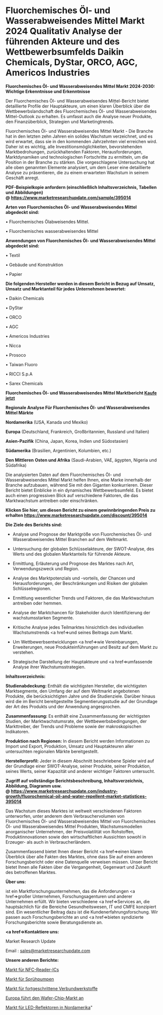 # Fluorchemisches Öl- und Wasserabweisendes Mittel Markt 2024 Qualitativ Analyse der führenden Akteure und des Wettbewerbsumfelds Daikin Chemicals, DyStar, ORCO, AGC, Americos Industries

<strong>Fluorchemisches Öl- und Wasserabweisendes Mittel Markt 2024-2030: Wichtige Erkenntnisse und Erkenntnisse</strong>

Der Fluorchemisches Öl- und Wasserabweisendes Mittel-Bericht bietet detaillierte Profile der Hauptakteure, um einen klaren Überblick über die Wettbewerbslandschaft des Fluorchemisches Öl- und Wasserabweisendes Mittel-Outlook zu erhalten. Es umfasst auch die Analyse neuer Produkte, den Finanzüberblick, Strategien und Marketingtrends.

Fluorchemisches Öl- und Wasserabweisendes Mittel Markt - Die Branche hat in den letzten zehn Jahren ein solides Wachstum verzeichnet, und es wird erwartet, dass sie in den kommenden Jahrzehnten viel erreichen wird. Daher ist es wichtig, alle Investitionsmöglichkeiten, bevorstehenden Marktbedrohungen, zurückhaltenden Faktoren, Herausforderungen, Marktdynamiken und technologischen Fortschritte zu ermitteln, um die Position in der Branche zu stärken. Die vorgeschlagene Untersuchung hat alle oben genannten Elemente analysiert, um dem Leser eine detaillierte Analyse zu präsentieren, die zu einem erwarteten Wachstum in seinem Geschäft anregt.

<strong><b>PDF-Beispielkopie anfordern (einschließlich Inhaltsverzeichnis, Tabellen und Abbildungen) @ </b></strong><strong><a href=https://www.marketresearchupdate.com/sample/395014><strong>https://www.marketresearchupdate.com/sample/395014</u></a></strong></strong>

<strong>Arten von Fluorchemisches Öl- und Wasserabweisendes Mittel abgedeckt sind:</strong>

• Fluorchemisches Ölabweisendes Mittel.

• Fluorchemisches wasserabweisendes Mittel

<strong>Anwendungen von Fluorchemisches Öl- und Wasserabweisendes Mittel abgedeckt sind:</strong>

• Textil

• Gebäude und Konstruktion

• Papier

<strong>Die folgenden Hersteller werden in diesem Bericht in Bezug auf Umsatz, Umsatz und Marktanteil für jedes Unternehmen bewertet:</strong>

• Daikin Chemicals

• DyStar

• ORCO

• AGC

• Americos Industries

• Nicca

• Prosoco

• Taiwan Fluoro

• RICCI S.p.A

• Sarex Chemicals

<strong>Fluorchemisches Öl- und Wasserabweisendes Mittel Marktbericht <a href=https://www.marketresearchupdate.com/buynow/395014>Kaufe jetzt</a></strong>

<strong>Regionale Analyse Für Fluorchemisches Öl- und Wasserabweisendes Mittel Märkte</strong>

<strong>Nordamerika</strong> (USA, Kanada und Mexiko)

<strong>Europa</strong> (Deutschland, Frankreich, Großbritannien, Russland und Italien)

<strong>Asien-Pazifik</strong> (China, Japan, Korea, Indien und Südostasien)

<strong>Südamerika</strong> (Brasilien, Argentinien, Kolumbien, etc.)

<strong>Den Mittleren</strong> <strong>Osten und Afrika</strong> (Saudi-Arabien, VAE, ägypten, Nigeria und Südafrika)

Die analysierten Daten auf dem Fluorchemisches Öl- und Wasserabweisendes Mittel Markt helfen Ihnen, eine Marke innerhalb der Branche aufzubauen, während Sie mit den Giganten konkurrieren. Dieser Bericht bietet Einblicke in ein dynamisches Wettbewerbsumfeld. Es bietet auch einen progressiven Blick auf verschiedene Faktoren, die das Marktwachstum antreiben oder einschränken.

<strong>Klicken Sie hier, um diesen Bericht zu einem gewinnbringenden Preis zu erhalten
</strong><strong><a href=https://www.marketresearchupdate.com/discount/395014>https://www.marketresearchupdate.com/discount/395014</b></u></strong></a>

<strong>Die Ziele des Berichts sind:</strong>

- Analyse und Prognose der Marktgröße von Fluorchemisches Öl- und Wasserabweisendes Mittel Branchen auf dem Weltmarkt.

- Untersuchung der globalen Schlüsselakteure, der SWOT-Analyse, des Werts und des globalen Marktanteils für führende Akteure.

- Ermittlung, Erläuterung und Prognose des Marktes nach Art, Verwendungszweck und Region.

- Analyse des Marktpotenzials und -vorteils, der Chancen und Herausforderungen, der Beschränkungen und Risiken der globalen Schlüsselregionen.

- Ermittlung wesentlicher Trends und Faktoren, die das Marktwachstum antreiben oder hemmen.

- Analyse der Marktchancen für Stakeholder durch Identifizierung der wachstumsstarken Segmente.

- Kritische Analyse jedes Teilmarktes hinsichtlich des individuellen Wachstumstrends <a href=>und</a> seines Beitrags zum Markt.

- Um Wettbewerbsentwicklungen <a href=>wie</a> Vereinbarungen, Erweiterungen, neue Produkteinführungen und Besitz auf dem Markt zu verstehen.

- Strategische Darstellung der Hauptakteure und <a href=>umfas</a>sende Analyse ihrer Wachstumsstrategien.

<strong>Inhaltsverzeichnis:</strong>

<strong>Studienabdeckung:</strong> Enthält die wichtigsten Hersteller, die wichtigsten Marktsegmente, den Umfang der auf dem Weltmarkt angebotenen Produkte, die berücksichtigten Jahre und die Studienziele. Darüber hinaus wird die im Bericht bereitgestellte Segmentierungsstudie auf der Grundlage der Art des Produkts und der Anwendung angesprochen.

<strong>Zusammenfassung:</strong> Es enthält eine Zusammenfassung der wichtigsten Studien, der Marktwachstumsrate, der Wettbewerbsbedingungen, der Markttreiber, der Trends und Probleme sowie der makroskopischen Indikatoren.

<strong>Produktion nach Regionen:</strong> In diesem Bericht werden Informationen zu Import und Export, Produktion, Umsatz und Hauptakteuren aller untersuchten regionalen Märkte bereitgestellt.

<strong>Herstellerprofil:</strong> Jeder in diesem Abschnitt beschriebene Spieler wird auf der Grundlage einer SWOT-Analyse, seiner Produkte, seiner Produktion, seines Werts, seiner Kapazität und anderer wichtiger Faktoren untersucht.

<strong><b>Zugriff auf vollständige Berichtsbeschreibung, Inhaltsverzeichnis, Abbildung, Diagramm usw. @ </b></strong><strong><a href=https://www.marketresearchupdate.com/industry-growth/fluorochemical-oil-and-water-repellent-market-statistices-395014>https://www.marketresearchupdate.com/industry-growth/fluorochemical-oil-and-water-repellent-market-statistices-395014</a></strong>

Das Wachstum dieses Marktes ist weltweit verschiedenen Faktoren unterworfen, unter anderem dem Verbrauchervolumen von Fluorchemisches Öl- und Wasserabweisendes Mittel von Fluorchemisches Öl- und Wasserabweisendes Mittel Produkten, Wachstumsmodellen anorganischer Unternehmen, der Preisvolatilität von Rohstoffen, Produktinnovationen sowie den wirtschaftlichen Aussichten sowohl in Erzeuger- als auch in Verbraucherländern.

Zusammenfassend bietet Ihnen dieser Bericht <a href=>einen</a> klaren Überblick über alle Fakten des Marktes, ohne dass Sie auf einen anderen Forschungsbericht oder eine Datenquelle verweisen müssen. Unser Bericht bietet Ihnen alle Fakten über die Vergangenheit, Gegenwart und Zukunft des betroffenen Marktes.

<strong>Über uns:</strong>

 ist ein Marktforschungsunternehmen, das die Anforderungen <a href=>großer</a> Unternehmen, Forschungsagenturen und anderer Unternehmen erfüllt. Wir bieten verschiedene <a href=>Services</a> an, die hauptsächlich für die Bereiche Gesundheitswesen, IT und CMFE konzipiert sind. Ein wesentlicher Beitrag dazu ist die Kundenerfahrungsforschung. Wir passen auch Forschungsberichte an und <a href=>bieten</a> syndizierte Forschungsberichte sowie Beratungsdienste an.

<strong><a href=>Kontaktiere uns:</a></strong>

Market Research Update

Email : sales@marketresearchupdate.com

<strong>Unsere anderen Berichte:</strong>

<a href=https://www.linkedin.com/pulse/nfc-reader-ics-market-2023-challenges-business>Markt für NFC-Reader-ICs</a>

<a href=https://www.linkedin.com/pulse/spray-pump-market-size-analysis-leading>Markt für Sprühpumpen</a>

<a href=https://www.linkedin.com/pulse/advanced-composites-market-size-industry-growth>Markt für fortgeschrittene Verbundwerkstoffe</a>

<a href=https://www.linkedin.com/pulse/europe-led-wafer-chip-market-2023-current-future-trends>Europa führt den Wafer-Chip-Markt an</a>

<a href=https://www.linkedin.com/pulse/north-america-led-reflectors-market-2023-2030>Markt für LED-Reflektoren in Nordamerika</a>"
